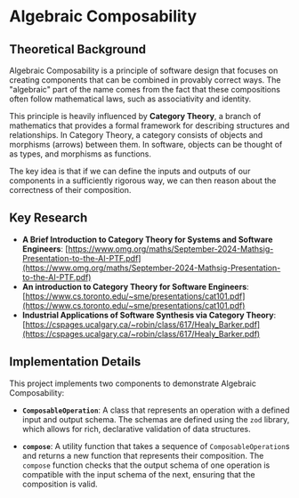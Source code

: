# Algebraic Composability

## Theoretical Background

Algebraic Composability is a principle of software design that focuses on creating components that can be combined in provably correct ways. The "algebraic" part of the name comes from the fact that these compositions often follow mathematical laws, such as associativity and identity.

This principle is heavily influenced by **Category Theory**, a branch of mathematics that provides a formal framework for describing structures and relationships. In Category Theory, a category consists of objects and morphisms (arrows) between them. In software, objects can be thought of as types, and morphisms as functions.

The key idea is that if we can define the inputs and outputs of our components in a sufficiently rigorous way, we can then reason about the correctness of their composition.

## Key Research

- **A Brief Introduction to Category Theory for Systems and Software Engineers**: [https://www.omg.org/maths/September-2024-Mathsig-Presentation-to-the-AI-PTF.pdf](https://www.omg.org/maths/September-2024-Mathsig-Presentation-to-the-AI-PTF.pdf)
- **An introduction to Category Theory for Software Engineers**: [https://www.cs.toronto.edu/~sme/presentations/cat101.pdf](https://www.cs.toronto.edu/~sme/presentations/cat101.pdf)
- **Industrial Applications of Software Synthesis via Category Theory**: [https://cspages.ucalgary.ca/~robin/class/617/Healy_Barker.pdf](https://cspages.ucalgary.ca/~robin/class/617/Healy_Barker.pdf)

## Implementation Details

This project implements two components to demonstrate Algebraic Composability:

- **`ComposableOperation`**: A class that represents an operation with a defined input and output schema. The schemas are defined using the `zod` library, which allows for rich, declarative validation of data structures.

- **`compose`**: A utility function that takes a sequence of `ComposableOperation`s and returns a new function that represents their composition. The `compose` function checks that the output schema of one operation is compatible with the input schema of the next, ensuring that the composition is valid.

